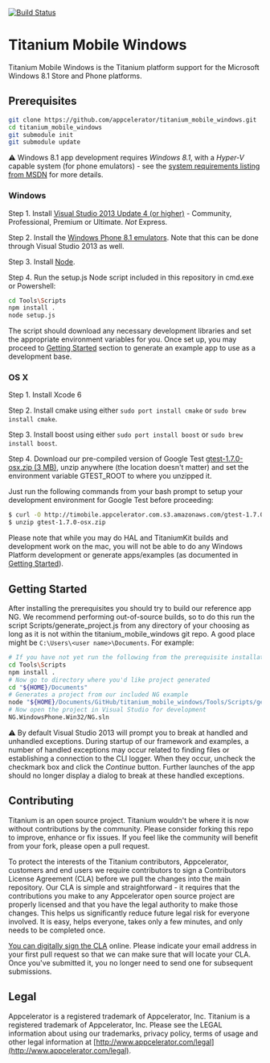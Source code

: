 [![Build Status](http://studio-jenkins.appcelerator.org/buildStatus/icon?job=titanium_mobile_windows)](http://studio-jenkins.appcelerator.org/job/titanium_mobile_windows/)

# Titanium Mobile Windows

Titanium Mobile Windows is the Titanium platform support for the Microsoft Windows 8.1 Store and Phone platforms.

## Prerequisites

```bash
git clone https://github.com/appcelerator/titanium_mobile_windows.git
cd titanium_mobile_windows
git submodule init
git submodule update
```

:warning: Windows 8.1 app development requires *Windows 8.1*, with a *Hyper-V* capable system (for phone emulators) - see the [system requirements listing from MSDN](https://msdn.microsoft.com/en-us/library/windows/apps/ff626524%28v=vs.105%29.aspx) for more details.

### Windows

Step 1. Install [Visual Studio 2013 Update 4 (or higher)](https://www.visualstudio.com/en-us/downloads/download-visual-studio-vs.aspx) - Community, Professional, Premium or Ultimate. *Not* Express.

Step 2. Install the [Windows Phone 8.1 emulators](https://dev.windows.com/en-us/develop/download-phone-sdk). Note that this can be done through Visual Studio 2013 as well.

Step 3. Install [Node](https://nodejs.org/download/).

Step 4. Run the setup.js Node script included in this repository in cmd.exe or Powershell:
```bash
cd Tools\Scripts
npm install .
node setup.js
```

The script should download any necessary development libraries and set the appropriate environment variables for you. Once set up, you may proceed to [Getting Started](#getting-started) section to generate an example app to use as a development base.

### OS X

Step 1. Install Xcode 6

Step 2. Install cmake using either `sudo port install cmake` or `sudo brew install cmake`.

Step 3. Install boost using either `sudo port install boost` or `sudo brew install boost`.

Step 4. Download our pre-compiled version of Google Test [gtest-1.7.0-osx.zip (3 MB)](http://timobile.appcelerator.com.s3.amazonaws.com/gtest-1.7.0-osx.zip), unzip anywhere (the location doesn't matter) and set the environment variable GTEST_ROOT to where you unzipped it.

Just run the following commands from your bash prompt to setup your development environment for Google Test before proceeding:

```bash
$ curl -O http://timobile.appcelerator.com.s3.amazonaws.com/gtest-1.7.0-osx.zip
$ unzip gtest-1.7.0-osx.zip
```

Please note that while you may do HAL and TitaniumKit builds and development work on the mac, you will not be able to do any Windows Platform development or generate apps/examples (as documented in [Getting Started](#getting-started)).

## Getting Started

After installing the prerequisites you should try to build our
reference app NG. We recommend performing out-of-source builds,
so to do this run the script Scripts/generate_project.js from any
directory of your choosing as long as it is not within the
titanium_mobile_windows git repo. A good place might be
`C:\Users\<user name>\Documents`. For example:

```bash
# If you have not yet run the following from the prerequisite installation steps above, please do:
cd Tools\Scripts
npm install .
# Now go to directory where you'd like project generated
cd "${HOME}/Documents"
# Generates a project from our included NG example
node "${HOME}/Documents/GitHub/titanium_mobile_windows/Tools/Scripts/generate_project.js" new NG
# Now open the project in Visual Studio for development
NG.WindowsPhone.Win32/NG.sln
```
:warning: By default Visual Studio 2013 will prompt you to break at handled and unhandled exceptions. During startup of our framework and examples, a number of handled exceptions may occur related to finding files or establishing a connection to the CLI logger. When they occur, uncheck the checkmark box and click the *Continue* button. Further launches of the app should no longer display a dialog to break at these handled exceptions.

## Contributing

Titanium is an open source project.  Titanium wouldn't be where it is
now without contributions by the community. Please consider forking
this repo to improve, enhance or fix issues. If you feel like the
community will benefit from your fork, please open a pull request.

To protect the interests of the Titanium contributors, Appcelerator,
customers and end users we require contributors to sign a Contributors
License Agreement (CLA) before we pull the changes into the main
repository. Our CLA is simple and straightforward - it requires that
the contributions you make to any Appcelerator open source project are
properly licensed and that you have the legal authority to make those
changes. This helps us significantly reduce future legal risk for
everyone involved. It is easy, helps everyone, takes only a few
minutes, and only needs to be completed once.

[You can digitally sign the CLA](https://cla.appcelerator.com/) online. Please
indicate your email address in your first pull request so that we can
make sure that will locate your CLA.  Once you've submitted it, you no
longer need to send one for subsequent submissions.


## Legal

Appcelerator is a registered trademark of Appcelerator, Inc. Titanium is a registered trademark of Appcelerator, Inc.  Please see the LEGAL information about using our trademarks, privacy policy, terms of usage and other legal information at [http://www.appcelerator.com/legal](http://www.appcelerator.com/legal).


